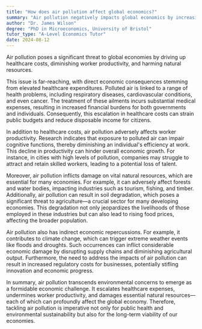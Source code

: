 ```yaml
---
title: "How does air pollution affect global economics?"
summary: "Air pollution negatively impacts global economics by increasing healthcare costs, reducing worker productivity, and damaging natural resources."
author: "Dr. James Wilson"
degree: "PhD in Microeconomics, University of Bristol"
tutor_type: "A-Level Economics Tutor"
date: 2024-08-12
---
```


Air pollution poses a significant threat to global economies by driving up healthcare costs, diminishing worker productivity, and harming natural resources.

This issue is far-reaching, with direct economic consequences stemming from elevated healthcare expenditures. Polluted air is linked to a range of health problems, including respiratory diseases, cardiovascular conditions, and even cancer. The treatment of these ailments incurs substantial medical expenses, resulting in increased financial burdens for both governments and individuals. Consequently, this escalation in healthcare costs can strain public budgets and reduce disposable income for citizens.

In addition to healthcare costs, air pollution adversely affects worker productivity. Research indicates that exposure to polluted air can impair cognitive functions, thereby diminishing an individual's efficiency at work. This decline in productivity can hinder overall economic growth. For instance, in cities with high levels of pollution, companies may struggle to attract and retain skilled workers, leading to a potential loss of talent.

Moreover, air pollution inflicts damage on vital natural resources, which are essential for many economies. For example, it can adversely affect forests and water bodies, impacting industries such as tourism, fishing, and timber. Additionally, air pollution can result in soil degradation, which poses a significant threat to agriculture—a crucial sector for many developing economies. This degradation not only jeopardizes the livelihoods of those employed in these industries but can also lead to rising food prices, affecting the broader population.

Air pollution also has indirect economic repercussions. For example, it contributes to climate change, which can trigger extreme weather events like floods and droughts. Such occurrences can inflict considerable economic damage by disrupting supply chains and diminishing agricultural output. Furthermore, the need to address the impacts of air pollution can result in increased regulatory costs for businesses, potentially stifling innovation and economic progress.

In summary, air pollution transcends environmental concerns to emerge as a formidable economic challenge. It escalates healthcare expenses, undermines worker productivity, and damages essential natural resources—each of which can profoundly affect the global economy. Therefore, tackling air pollution is imperative not only for public health and environmental sustainability but also for the long-term viability of our economies.
    